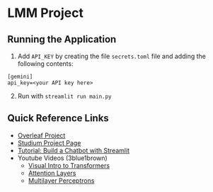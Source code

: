 # LMM Project
## Running the Application
1. Add ``API_KEY`` by creating the file ``secrets.toml`` file and adding the following contents: 
```
[gemini]
api_key=<your API key here>
```

2. Run with ``streamlit run main.py`` 

## Quick Reference Links
 - [Overleaf Project](https://www.overleaf.com/6182356334dzrxhqbwtjsc#a17958)
 - [Studium Project Page](https://uppsala.instructure.com/courses/94786/pages/project-announcement?module_item_id=1146885)
 - [Tutorial: Build a Chatbot with Streamlit](https://docs.streamlit.io/develop/tutorials/llms/build-conversational-apps)
 - Youtube Videos (3blue1brown)
    - [Visual Intro to Transformers](https://youtu.be/wjZofJX0v4M)
    - [Attention Layers](https://youtu.be/eMlx5fFNoYc)
    - [Multilayer Perceptrons](https://youtu.be/9-Jl0dxWQs8)

